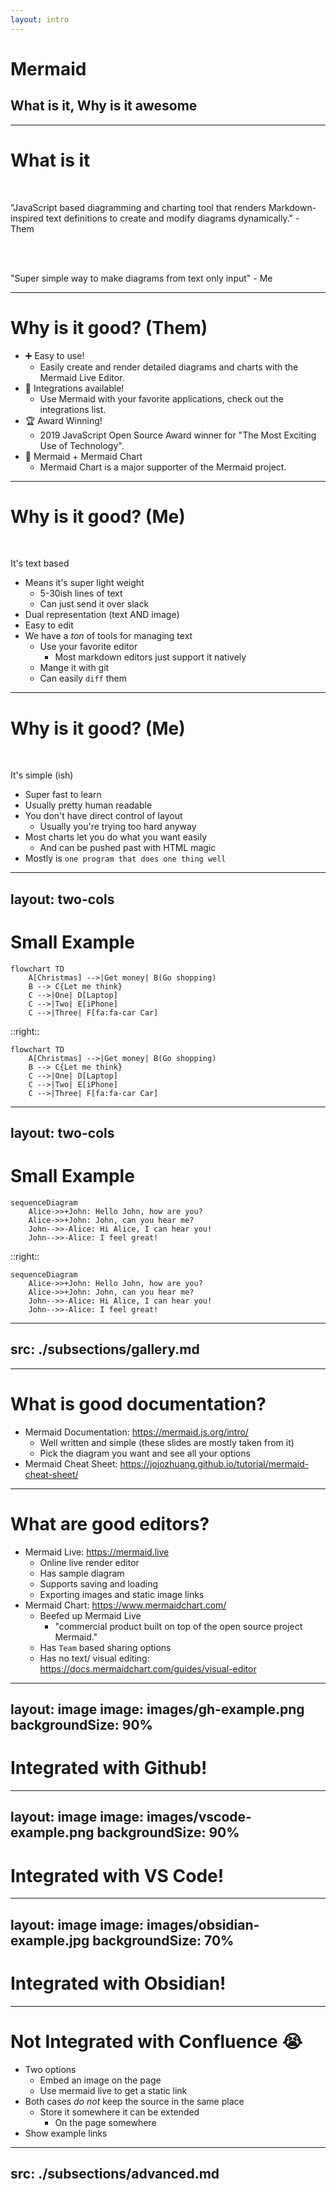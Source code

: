 ```yaml
---
layout: intro
---
```


# Mermaid

## What is it, Why is it awesome


---

# What is it
&nbsp;

"JavaScript based diagramming and charting tool that renders Markdown-inspired text definitions to create and modify diagrams dynamically." - Them

<br>
<br>

"Super simple way to make diagrams from text only input" - Me

---

# Why is it good? (Them)

- ➕ Easy to use!
  - Easily create and render detailed diagrams and charts with the Mermaid Live Editor.
- 🧩 Integrations available!
  - Use Mermaid with your favorite applications, check out the integrations list.
- 🏆 Award Winning!
  - 2019 JavaScript Open Source Award winner for "The Most Exciting Use of Technology".
- 🥰 Mermaid + Mermaid Chart
  - Mermaid Chart is a major supporter of the Mermaid project.

---

# Why is it good? (Me)
&nbsp;

It's text based
- Means it's super light weight
  - 5-30ish lines of text
  - Can just send it over slack
- Dual representation (text AND image)
- Easy to edit
- We have a _ton_ of tools for managing text
  - Use your favorite editor
    - Most markdown editors just support it natively
  - Mange it with git
  - Can easily `diff` them
---

# Why is it good? (Me)
&nbsp;

It's simple (ish)
- Super fast to learn
- Usually pretty human readable
- You don't have direct control of layout
  - Usually you're trying too hard anyway
- Most charts let you do what you want easily
  - And can be pushed past with HTML magic
- Mostly is `one program that does one thing well`

---
layout: two-cols
---

# Small Example

```
flowchart TD
    A[Christmas] -->|Get money| B(Go shopping)
    B --> C{Let me think}
    C -->|One| D[Laptop]
    C -->|Two| E[iPhone]
    C -->|Three| F[fa:fa-car Car]
```

::right::

```mermaid
flowchart TD
    A[Christmas] -->|Get money| B(Go shopping)
    B --> C{Let me think}
    C -->|One| D[Laptop]
    C -->|Two| E[iPhone]
    C -->|Three| F[fa:fa-car Car]
```

---
layout: two-cols
---

# Small Example

```
sequenceDiagram
    Alice->>+John: Hello John, how are you?
    Alice->>+John: John, can you hear me?
    John-->>-Alice: Hi Alice, I can hear you!
    John-->>-Alice: I feel great!
```

::right::

```mermaid
sequenceDiagram
    Alice->>+John: Hello John, how are you?
    Alice->>+John: John, can you hear me?
    John-->>-Alice: Hi Alice, I can hear you!
    John-->>-Alice: I feel great!
```

---
src: ./subsections/gallery.md
---

---

# What is good documentation?
- Mermaid Documentation: https://mermaid.js.org/intro/
  - Well written and simple (these slides are mostly taken from it)
  - Pick the diagram you want and see all your options
- Mermaid Cheat Sheet: https://jojozhuang.github.io/tutorial/mermaid-cheat-sheet/

---

# What are good editors?
- Mermaid Live:  https://mermaid.live
  - Online live render editor
  - Has sample diagram
  - Supports saving and loading
  - Exporting images and static image links
- Mermaid Chart: https://www.mermaidchart.com/
  - Beefed up Mermaid Live
    - "commercial product built on top of the open source project Mermaid."
  - Has `Team` based sharing options
  - Has no text/ visual editing: https://docs.mermaidchart.com/guides/visual-editor

---
layout: image
image: images/gh-example.png
backgroundSize: 90%
---

# Integrated with Github!

---
layout: image
image: images/vscode-example.png
backgroundSize: 90%
---

# Integrated with VS Code!

---
layout: image
image: images/obsidian-example.jpg
backgroundSize: 70%
---

# Integrated with Obsidian!

---

# Not Integrated with Confluence 😭
- Two options
  - Embed an image on the page
  - Use mermaid live to get a static link
- Both cases _do not_ keep the source in the same place
  - Store it somewhere it can be extended
    - On the page somewhere
- Show example links

---
src: ./subsections/advanced.md
---
